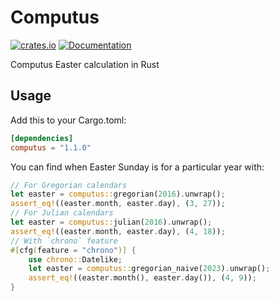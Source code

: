 # Computus
[![crates.io](https://img.shields.io/crates/v/computus.svg)](https://crates.io/crates/computus)
[![Documentation](https://docs.rs/computus/badge.svg)](https://docs.rs/computus)

Computus Easter calculation in Rust

## Usage

Add this to your Cargo.toml:

```toml
[dependencies]
computus = "1.1.0"
```

You can find when Easter Sunday is for a particular year with:

```rust
// For Gregorian calendars
let easter = computus::gregorian(2016).unwrap();
assert_eq!((easter.month, easter.day), (3, 27));
// For Julian calendars
let easter = computus::julian(2016).unwrap();
assert_eq!((easter.month, easter.day), (4, 18));
// With `chrono` feature
#[cfg(feature = "chrono")] {
    use chrono::Datelike;
    let easter = computus::gregorian_naive(2023).unwrap();
    assert_eq!((easter.month(), easter.day()), (4, 9));
}
```